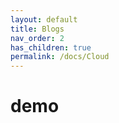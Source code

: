 ```yaml
---
layout: default
title: Blogs
nav_order: 2
has_children: true
permalink: /docs/Cloud
---
```


# demo

